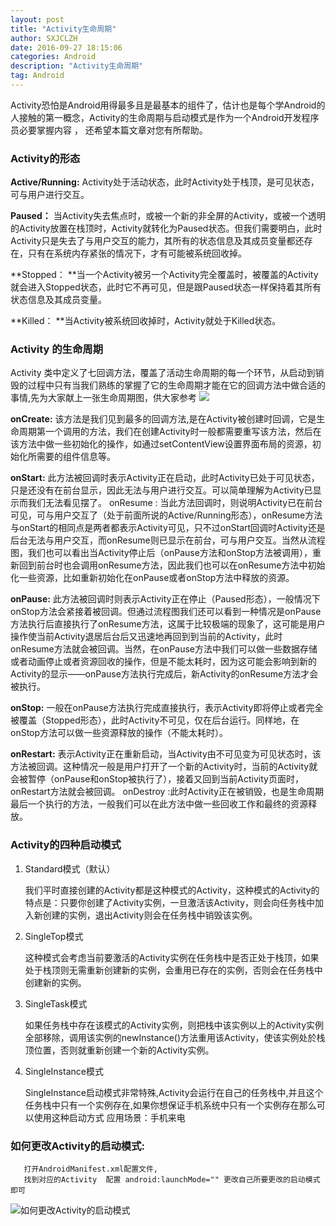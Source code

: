 ```yaml
---
layout: post
title: "Activity生命周期"
author: SXJCLZH
date: 2016-09-27 18:15:06
categories: Android 
description: "Activity生命周期"
tag: Android
---
```



Activity恐怕是Android用得最多且是最基本的组件了，估计也是每个学Android的人接触的第一概念，Activity的生命周期与启动模式是作为一个Android开发程序员必要掌握内容 ， 还希望本篇文章对您有所帮助。

### Activity的形态

 **Active/Running:** Activity处于活动状态，此时Activity处于栈顶，是可见状态，可与用户进行交互。 

**Paused：** 当Activity失去焦点时，或被一个新的非全屏的Activity，或被一个透明的Activity放置在栈顶时，Activity就转化为Paused状态。但我们需要明白，此时Activity只是失去了与用户交互的能力，其所有的状态信息及其成员变量都还存在，只有在系统内存紧张的情况下，才有可能被系统回收掉。 

**Stopped： **当一个Activity被另一个Activity完全覆盖时，被覆盖的Activity就会进入Stopped状态，此时它不再可见，但是跟Paused状态一样保持着其所有状态信息及其成员变量。 

**Killed： **当Activity被系统回收掉时，Activity就处于Killed状态。 

###  Activity 的生命周期

	 

Activity 类中定义了七回调方法，覆盖了活动生命周期的每一个环节，从启动到销毁的过程中只有当我们熟练的掌握了它的生命周期才能在它的回调方法中做合适的事情,先为大家献上一张生命周期图，供大家参考
  ![](http://pic001.cnblogs.com/img/tea9/201008/2010080516521645.png)
  


**onCreate:** 该方法是我们见到最多的回调方法,是在Activity被创建时回调，它是生命周期第一个调用的方法，我们在创建Activity时一般都需要重写该方法，然后在该方法中做一些初始化的操作，如通过setContentView设置界面布局的资源，初始化所需要的组件信息等。 

**onStart:** 此方法被回调时表示Activity正在启动，此时Activity已处于可见状态，只是还没有在前台显示，因此无法与用户进行交互。可以简单理解为Activity已显示而我们无法看见摆了。 
onResume : 当此方法回调时，则说明Activity已在前台可见，可与用户交互了（处于前面所说的Active/Running形态），onResume方法与onStart的相同点是两者都表示Activity可见，只不过onStart回调时Activity还是后台无法与用户交互，而onResume则已显示在前台，可与用户交互。当然从流程图，我们也可以看出当Activity停止后（onPause方法和onStop方法被调用），重新回到前台时也会调用onResume方法，因此我们也可以在onResume方法中初始化一些资源，比如重新初始化在onPause或者onStop方法中释放的资源。

**onPause:** 此方法被回调时则表示Activity正在停止（Paused形态），一般情况下onStop方法会紧接着被回调。但通过流程图我们还可以看到一种情况是onPause方法执行后直接执行了onResume方法，这属于比较极端的现象了，这可能是用户操作使当前Activity退居后台后又迅速地再回到到当前的Activity，此时onResume方法就会被回调。当然，在onPause方法中我们可以做一些数据存储或者动画停止或者资源回收的操作，但是不能太耗时，因为这可能会影响到新的Activity的显示——onPause方法执行完成后，新Activity的onResume方法才会被执行。

**onStop:**  一般在onPause方法执行完成直接执行，表示Activity即将停止或者完全被覆盖（Stopped形态），此时Activity不可见，仅在后台运行。同样地，在onStop方法可以做一些资源释放的操作（不能太耗时）。 

**onRestart:** 表示Activity正在重新启动，当Activity由不可见变为可见状态时，该方法被回调。这种情况一般是用户打开了一个新的Activity时，当前的Activity就会被暂停（onPause和onStop被执行了），接着又回到当前Activity页面时，onRestart方法就会被回调。 
onDestroy :此时Activity正在被销毁，也是生命周期最后一个执行的方法，一般我们可以在此方法中做一些回收工作和最终的资源释放。 

### Activity的四种启动模式

1. Standard模式（默认）

    我们平时直接创建的Activity都是这种模式的Activity，这种模式的Activity的特点是：只要你创建了Activity实例，一旦激活该Activity，则会向任务栈中加入新创建的实例，退出Activity则会在任务栈中销毁该实例。

 

2. SingleTop模式

    这种模式会考虑当前要激活的Activity实例在任务栈中是否正处于栈顶，如果处于栈顶则无需重新创建新的实例，会重用已存在的实例，否则会在任务栈中创建新的实例。

 

3. SingleTask模式

   如果任务栈中存在该模式的Activity实例，则把栈中该实例以上的Activity实例全部移除，调用该实例的newInstance()方法重用该Activity，使该实例处於栈顶位置，否则就重新创建一个新的Activity实例。


4. SingleInstance模式
   
   SingleInstance启动模式非常特殊,Activity会运行在自己的任务栈中,并且这个任务栈中只有一个实例存在,如果你想保证手机系统中只有一个实例存在那么可以使用这种启动方式
   应用场景：手机来电
   

### 如何更改Activity的启动模式:
    
       打开AndroidManifest.xml配置文件, 
       找到对应的Activity  配置 android:launchMode="" 更改自己所要更改的启动模式即可

![如何更改Activity的启动模式](http://img.blog.csdn.net/20180402102141784?watermark/2/text/aHR0cDovL2Jsb2cuY3Nkbi5uZXQveGlhb2h1YW5nbml1MTM=/font/5a6L5L2T/fontsize/400/fill/I0JBQkFCMA==/dissolve/70/gravity/SouthEast)


